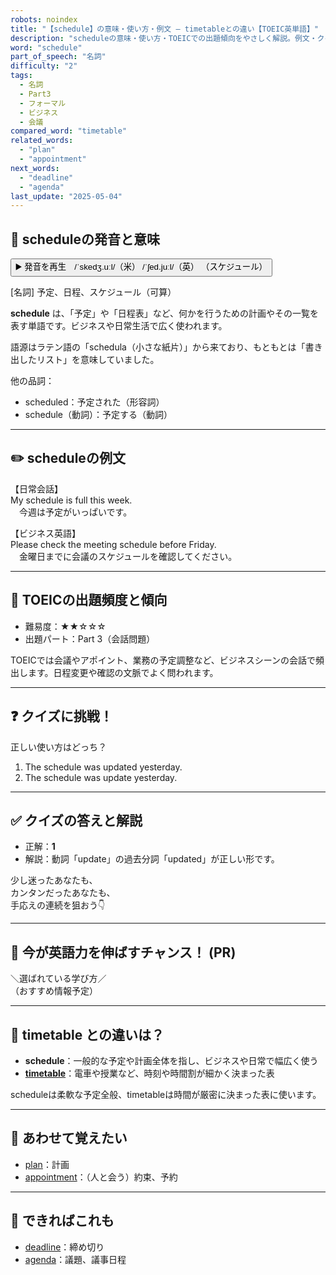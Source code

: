 ```yaml
---
robots: noindex
title: "【schedule】の意味・使い方・例文 ― timetableとの違い【TOEIC英単語】"
description: "scheduleの意味・使い方・TOEICでの出題傾向をやさしく解説。例文・クイズ付きでtimetableとの違いもわかりやすく学べます。"
word: "schedule"
part_of_speech: "名詞"
difficulty: "2"
tags:
  - 名詞
  - Part3
  - フォーマル
  - ビジネス
  - 会議
compared_word: "timetable"
related_words:
  - "plan"
  - "appointment"
next_words:
  - "deadline"
  - "agenda"
last_update: "2025-05-04"
---
```


## 🔰 scheduleの発音と意味

<button class="play-audio" onclick="playTTS('schedule')">
  <span class="play-audio-main">
    ▶️ 発音を再生　/ˈskedʒ.uːl/（米） /ˈʃed.juːl/（英）
  </span>
  <span class="play-audio-sub">
    （スケジュール）
  </span>
</button>

[名詞] 予定、日程、スケジュール（可算）

**schedule** は、「予定」や「日程表」など、何かを行うための計画やその一覧を表す単語です。ビジネスや日常生活で広く使われます。

語源はラテン語の「schedula（小さな紙片）」から来ており、もともとは「書き出したリスト」を意味していました。

他の品詞：  
- scheduled：予定された（形容詞）
- schedule（動詞）：予定する（動詞）

---

## ✏️ scheduleの例文

【日常会話】  
My schedule is full this week.  
　今週は予定がいっぱいです。

【ビジネス英語】  
Please check the meeting schedule before Friday.  
　金曜日までに会議のスケジュールを確認してください。

---

## 🎯 TOEICの出題頻度と傾向

- 難易度：★★☆☆☆
- 出題パート：Part 3（会話問題）

TOEICでは会議やアポイント、業務の予定調整など、ビジネスシーンの会話で頻出します。日程変更や確認の文脈でよく問われます。

---

## ❓ クイズに挑戦！

正しい使い方はどっち？

1. The schedule was updated yesterday.  
2. The schedule was update yesterday.

---

## ✅ クイズの答えと解説

- 正解：**1**
- 解説：動詞「update」の過去分詞「updated」が正しい形です。

少し迷ったあなたも、  
カンタンだったあなたも、  
手応えの連続を狙おう👇️

---

## 🚀 今が英語力を伸ばすチャンス！ (PR)

<div class="info-center">
＼選ばれている学び方／<br>  
（おすすめ情報予定）
</div>

---

## 🤔  timetable との違いは？

- **schedule**：一般的な予定や計画全体を指し、ビジネスや日常で幅広く使う
- **[timetable](/timetable)**：電車や授業など、時刻や時間割が細かく決まった表

scheduleは柔軟な予定全般、timetableは時間が厳密に決まった表に使います。

---

## 🧩 あわせて覚えたい

- [plan](/plan)：計画
- [appointment](/appointment)：（人と会う）約束、予約

---

## 📖 できればこれも

- [deadline](/deadline)：締め切り
- [agenda](/agenda)：議題、議事日程

<!-- cvid: aid35_bid31 -->
